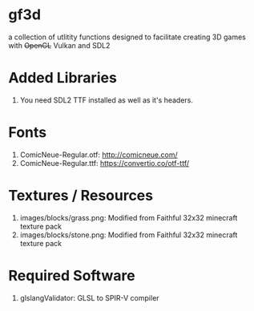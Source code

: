 # gf3d
a collection of utlitity functions designed to facilitate creating 3D games with ~~OpenGL~~ Vulkan and SDL2


# Added Libraries

1. You need SDL2 TTF installed as well as it's headers.

# Fonts

1. ComicNeue-Regular.otf: http://comicneue.com/
2. ComicNeue-Regular.ttf: https://convertio.co/otf-ttf/

# Textures / Resources

1. images/blocks/grass.png: Modified from Faithful 32x32 minecraft texture pack
2. images/blocks/stone.png: Modified from Faithful 32x32 minecraft texture pack

# Required Software

1. glslangValidator: GLSL to SPIR-V compiler